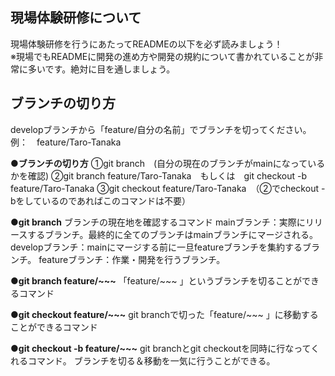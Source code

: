 ## 現場体験研修について
現場体験研修を行うにあたってREADMEの以下を必ず読みましょう！  
※現場でもREADMEに開発の進め方や開発の規約について書かれていることが非常に多いです。絶対に目を通しましょう。  

## ブランチの切り方
developブランチから「feature/自分の名前」でブランチを切ってください。
例：　feature/Taro-Tanaka

__●ブランチの切り方__
①git branch　(自分の現在のブランチがmainになっているかを確認)
②git branch feature/Taro-Tanaka　もしくは　git checkout -b feature/Taro-Tanaka
③git checkout feature/Taro-Tanaka　（②でcheckout -bをしているのであればこのコマンドは不要）

__●git branch__
ブランチの現在地を確認するコマンド
mainブランチ：実際にリリースするブランチ。最終的に全てのブランチはmainブランチにマージされる。
developブランチ：mainにマージする前に一旦featureブランチを集約するブランチ。
featureブランチ：作業・開発を行うブランチ。

__●git branch feature/~~~__
「feature/~~~ 」というブランチを切ることができるコマンド

__●git checkout feature/~~~__
git branchで切った「feature/~~~ 」に移動することができるコマンド

__●git checkout -b feature/~~~__
git branchとgit checkoutを同時に行なってくれるコマンド。
ブランチを切る＆移動を一気に行うことができる。